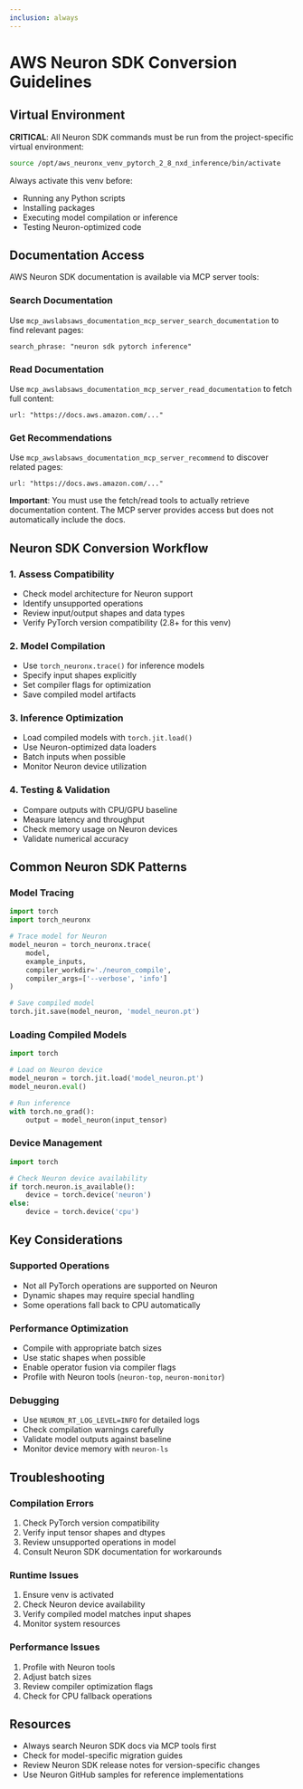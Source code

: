 ```yaml
---
inclusion: always
---
```


# AWS Neuron SDK Conversion Guidelines

## Virtual Environment

**CRITICAL**: All Neuron SDK commands must be run from the project-specific virtual environment:

```bash
source /opt/aws_neuronx_venv_pytorch_2_8_nxd_inference/bin/activate
```

Always activate this venv before:
- Running any Python scripts
- Installing packages
- Executing model compilation or inference
- Testing Neuron-optimized code

## Documentation Access

AWS Neuron SDK documentation is available via MCP server tools:

### Search Documentation
Use `mcp_awslabsaws_documentation_mcp_server_search_documentation` to find relevant pages:
```
search_phrase: "neuron sdk pytorch inference"
```

### Read Documentation
Use `mcp_awslabsaws_documentation_mcp_server_read_documentation` to fetch full content:
```
url: "https://docs.aws.amazon.com/..."
```

### Get Recommendations
Use `mcp_awslabsaws_documentation_mcp_server_recommend` to discover related pages:
```
url: "https://docs.aws.amazon.com/..."
```

**Important**: You must use the fetch/read tools to actually retrieve documentation content. The MCP server provides access but does not automatically include the docs.

## Neuron SDK Conversion Workflow

### 1. Assess Compatibility
- Check model architecture for Neuron support
- Identify unsupported operations
- Review input/output shapes and data types
- Verify PyTorch version compatibility (2.8+ for this venv)

### 2. Model Compilation
- Use `torch_neuronx.trace()` for inference models
- Specify input shapes explicitly
- Set compiler flags for optimization
- Save compiled model artifacts

### 3. Inference Optimization
- Load compiled models with `torch.jit.load()`
- Use Neuron-optimized data loaders
- Batch inputs when possible
- Monitor Neuron device utilization

### 4. Testing & Validation
- Compare outputs with CPU/GPU baseline
- Measure latency and throughput
- Check memory usage on Neuron devices
- Validate numerical accuracy

## Common Neuron SDK Patterns

### Model Tracing
```python
import torch
import torch_neuronx

# Trace model for Neuron
model_neuron = torch_neuronx.trace(
    model,
    example_inputs,
    compiler_workdir='./neuron_compile',
    compiler_args=['--verbose', 'info']
)

# Save compiled model
torch.jit.save(model_neuron, 'model_neuron.pt')
```

### Loading Compiled Models
```python
import torch

# Load on Neuron device
model_neuron = torch.jit.load('model_neuron.pt')
model_neuron.eval()

# Run inference
with torch.no_grad():
    output = model_neuron(input_tensor)
```

### Device Management
```python
import torch

# Check Neuron device availability
if torch.neuron.is_available():
    device = torch.device('neuron')
else:
    device = torch.device('cpu')
```

## Key Considerations

### Supported Operations
- Not all PyTorch operations are supported on Neuron
- Dynamic shapes may require special handling
- Some operations fall back to CPU automatically

### Performance Optimization
- Compile with appropriate batch sizes
- Use static shapes when possible
- Enable operator fusion via compiler flags
- Profile with Neuron tools (`neuron-top`, `neuron-monitor`)

### Debugging
- Use `NEURON_RT_LOG_LEVEL=INFO` for detailed logs
- Check compilation warnings carefully
- Validate model outputs against baseline
- Monitor device memory with `neuron-ls`

## Troubleshooting

### Compilation Errors
1. Check PyTorch version compatibility
2. Verify input tensor shapes and dtypes
3. Review unsupported operations in model
4. Consult Neuron SDK documentation for workarounds

### Runtime Issues
1. Ensure venv is activated
2. Check Neuron device availability
3. Verify compiled model matches input shapes
4. Monitor system resources

### Performance Issues
1. Profile with Neuron tools
2. Adjust batch sizes
3. Review compiler optimization flags
4. Check for CPU fallback operations

## Resources

- Always search Neuron SDK docs via MCP tools first
- Check for model-specific migration guides
- Review Neuron SDK release notes for version-specific changes
- Use Neuron GitHub samples for reference implementations

